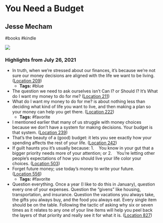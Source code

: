 # You Need a Budget

## Jesse Mecham 

#books
#kindle

![](https://images-na.ssl-images-amazon.com/images/I/41N4ouH5T4L._SL2000_.jpg)

### Highlights from July 26, 2021

- In truth, when we’re stressed about our finances, it’s because we’re not sure our money decisions are aligned with the life we want to be living. ([Location 209](https://readwise.io/to_kindle?action=open&asin=B071Y2XSFN&location=209))
    - **Tags:** #blue
- The question we need to ask ourselves isn’t Can I? or Should I? It’s What do I want my money to do for me? ([Location 211](https://readwise.io/to_kindle?action=open&asin=B071Y2XSFN&location=211))
- What do I want my money to do for me? is about nothing less than deciding what kind of life you want to live, and then making a plan so your money can help you get there. ([Location 222](https://readwise.io/to_kindle?action=open&asin=B071Y2XSFN&location=222))
    - **Tags:** #favorite
- I mentioned earlier that many of us struggle with money choices because we don’t have a system for making decisions. Your budget is that system. ([Location 239](https://readwise.io/to_kindle?action=open&asin=B071Y2XSFN&location=239))
- That’s the beauty of a (good) budget: it lets you see exactly how your spending affects the rest of your life. ([Location 242](https://readwise.io/to_kindle?action=open&asin=B071Y2XSFN&location=242))
- If guilt haunts you it’s usually because: 1.    You know in your gut that a bigger priority needs more of your attention; or 2.    You’re letting other people’s expectations of how you should live your life color your choices. ([Location 503](https://readwise.io/to_kindle?action=open&asin=B071Y2XSFN&location=503))
- Forget future money; use today’s money to write your future. ([Location 556](https://readwise.io/to_kindle?action=open&asin=B071Y2XSFN&location=556))
    - **Tags:** #favorite
- Question everything. Once a year (I like to do this in January), question every one of your expenses. Question the “givens” like housing, transportation, and insurance. Question the vacations you always take, the gifts you always buy, and the food you always eat. Every single item should be on the table. Following the tactic of asking why six or seven times as it relates to any one of your line items will help you peel back the layers of that priority and really see it for what it is. ([Location 827](https://readwise.io/to_kindle?action=open&asin=B071Y2XSFN&location=827))
